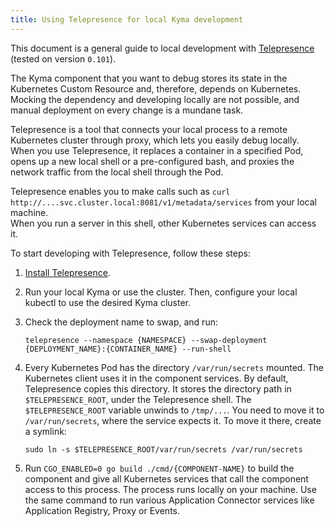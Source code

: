 ```yaml
---
title: Using Telepresence for local Kyma development
---
```


This document is a general guide to local development with [Telepresence](https://www.telepresence.io/) (tested on version `0.101`).

The Kyma component that you want to debug stores its state in the Kubernetes Custom Resource and, therefore, depends on Kubernetes.    
Mocking the dependency and developing locally are not possible, and manual deployment on every change is a mundane task.  

Telepresence is a tool that connects your local process to a remote Kubernetes cluster through proxy, which lets you easily debug locally.  
When you use Telepresence, it replaces a container in a specified Pod, opens up a new local shell or a pre-configured bash, and proxies the network traffic from the local shell through the Pod. 

Telepresence enables you to make calls such as `curl http://....svc.cluster.local:8081/v1/metadata/services` from your local machine.  
When you run a server in this shell, other Kubernetes services can access it. 

To start developing with Telepresence, follow these steps:

1. [Install Telepresence](https://www.telepresence.io/reference/install).

2. Run your local Kyma or use the cluster. Then, configure your local kubectl to use the desired Kyma cluster. 

3. Check the deployment name to swap, and run: 

	```
	telepresence --namespace {NAMESPACE} --swap-deployment {DEPLOYMENT_NAME}:{CONTAINER_NAME} --run-shell
	```

4. Every Kubernetes Pod has the directory `/var/run/secrets` mounted. The Kubernetes client uses it in the component services. By default, Telepresence copies this directory. It stores the directory path in `$TELEPRESENCE_ROOT`, under the Telepresence shell. The `$TELEPRESENCE_ROOT` variable unwinds to `/tmp/...`. You need to move it to `/var/run/secrets`, where the service expects it. To move it there, create a symlink:
	```
	sudo ln -s $TELEPRESENCE_ROOT/var/run/secrets /var/run/secrets
	```

5. Run `CGO_ENABLED=0 go build ./cmd/{COMPONENT-NAME}` to build the component and give all Kubernetes services that call the component access to this process. The process runs locally on your machine. Use the same command to run various Application Connector services like Application Registry, Proxy or Events.
